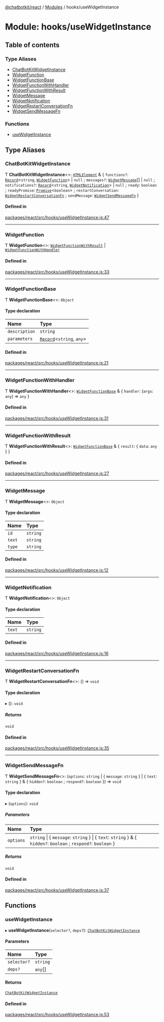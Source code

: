 [@chatbotkit/react](../README.md) / [Modules](../modules.md) / hooks/useWidgetInstance

# Module: hooks/useWidgetInstance

## Table of contents

### Type Aliases

- [ChatBotKitWidgetInstance](hooks_useWidgetInstance.md#chatbotkitwidgetinstance)
- [WidgetFunction](hooks_useWidgetInstance.md#widgetfunction)
- [WidgetFunctionBase](hooks_useWidgetInstance.md#widgetfunctionbase)
- [WidgetFunctionWithHandler](hooks_useWidgetInstance.md#widgetfunctionwithhandler)
- [WidgetFunctionWithResult](hooks_useWidgetInstance.md#widgetfunctionwithresult)
- [WidgetMessage](hooks_useWidgetInstance.md#widgetmessage)
- [WidgetNotification](hooks_useWidgetInstance.md#widgetnotification)
- [WidgetRestartConversationFn](hooks_useWidgetInstance.md#widgetrestartconversationfn)
- [WidgetSendMessageFn](hooks_useWidgetInstance.md#widgetsendmessagefn)

### Functions

- [useWidgetInstance](hooks_useWidgetInstance.md#usewidgetinstance)

## Type Aliases

### ChatBotKitWidgetInstance

Ƭ **ChatBotKitWidgetInstance**\<\>: [`HTMLElement`]( https://developer.mozilla.org/docs/Web/API/HTMLElement ) & \{ `functions?`: [`Record`]( https://www.typescriptlang.org/docs/handbook/utility-types.html#recordkeys-type )\<`string`, [`WidgetFunction`](hooks_useWidgetInstance.md#widgetfunction)\> \| ``null`` ; `messages?`: [`WidgetMessage`](hooks_useWidgetInstance.md#widgetmessage)[] \| ``null`` ; `notifications?`: [`Record`]( https://www.typescriptlang.org/docs/handbook/utility-types.html#recordkeys-type )\<`string`, [`WidgetNotification`](hooks_useWidgetInstance.md#widgetnotification)\> \| ``null`` ; `ready`: `boolean` ; `readyPromise`: [`Promise`]( https://developer.mozilla.org/docs/Web/JavaScript/Reference/Global_Objects/Promise )\<`boolean`\> ; `restartConversation`: [`WidgetRestartConversationFn`](hooks_useWidgetInstance.md#widgetrestartconversationfn) ; `sendMessage`: [`WidgetSendMessageFn`](hooks_useWidgetInstance.md#widgetsendmessagefn)  }

#### Defined in

[packages/react/src/hooks/useWidgetInstance.js:47](https://github.com/chatbotkit/node-sdk/blob/main/packages/react/src/hooks/useWidgetInstance.js#L47)

___

### WidgetFunction

Ƭ **WidgetFunction**\<\>: [`WidgetFunctionWithResult`](hooks_useWidgetInstance.md#widgetfunctionwithresult) \| [`WidgetFunctionWithHandler`](hooks_useWidgetInstance.md#widgetfunctionwithhandler)

#### Defined in

[packages/react/src/hooks/useWidgetInstance.js:33](https://github.com/chatbotkit/node-sdk/blob/main/packages/react/src/hooks/useWidgetInstance.js#L33)

___

### WidgetFunctionBase

Ƭ **WidgetFunctionBase**\<\>: `Object`

#### Type declaration

| Name | Type |
| :------ | :------ |
| `description` | `string` |
| `parameters` | [`Record`]( https://www.typescriptlang.org/docs/handbook/utility-types.html#recordkeys-type )\<`string`, `any`\> |

#### Defined in

[packages/react/src/hooks/useWidgetInstance.js:21](https://github.com/chatbotkit/node-sdk/blob/main/packages/react/src/hooks/useWidgetInstance.js#L21)

___

### WidgetFunctionWithHandler

Ƭ **WidgetFunctionWithHandler**\<\>: [`WidgetFunctionBase`](hooks_useWidgetInstance.md#widgetfunctionbase) & \{ `handler`: (`args`: `any`) => `any`  }

#### Defined in

[packages/react/src/hooks/useWidgetInstance.js:31](https://github.com/chatbotkit/node-sdk/blob/main/packages/react/src/hooks/useWidgetInstance.js#L31)

___

### WidgetFunctionWithResult

Ƭ **WidgetFunctionWithResult**\<\>: [`WidgetFunctionBase`](hooks_useWidgetInstance.md#widgetfunctionbase) & \{ `result`: \{ `data`: `any`  }  }

#### Defined in

[packages/react/src/hooks/useWidgetInstance.js:27](https://github.com/chatbotkit/node-sdk/blob/main/packages/react/src/hooks/useWidgetInstance.js#L27)

___

### WidgetMessage

Ƭ **WidgetMessage**\<\>: `Object`

#### Type declaration

| Name | Type |
| :------ | :------ |
| `id` | `string` |
| `text` | `string` |
| `type` | `string` |

#### Defined in

[packages/react/src/hooks/useWidgetInstance.js:12](https://github.com/chatbotkit/node-sdk/blob/main/packages/react/src/hooks/useWidgetInstance.js#L12)

___

### WidgetNotification

Ƭ **WidgetNotification**\<\>: `Object`

#### Type declaration

| Name | Type |
| :------ | :------ |
| `text` | `string` |

#### Defined in

[packages/react/src/hooks/useWidgetInstance.js:16](https://github.com/chatbotkit/node-sdk/blob/main/packages/react/src/hooks/useWidgetInstance.js#L16)

___

### WidgetRestartConversationFn

Ƭ **WidgetRestartConversationFn**\<\>: () => `void`

#### Type declaration

▸ (): `void`

##### Returns

`void`

#### Defined in

[packages/react/src/hooks/useWidgetInstance.js:35](https://github.com/chatbotkit/node-sdk/blob/main/packages/react/src/hooks/useWidgetInstance.js#L35)

___

### WidgetSendMessageFn

Ƭ **WidgetSendMessageFn**\<\>: (`options`: `string` \| \{ `message`: `string`  } \| \{ `text`: `string`  } & \{ `hidden?`: `boolean` ; `respond?`: `boolean`  }) => `void`

#### Type declaration

▸ (`options`): `void`

##### Parameters

| Name | Type |
| :------ | :------ |
| `options` | `string` \| \{ `message`: `string`  } \| \{ `text`: `string`  } & \{ `hidden?`: `boolean` ; `respond?`: `boolean`  } |

##### Returns

`void`

#### Defined in

[packages/react/src/hooks/useWidgetInstance.js:37](https://github.com/chatbotkit/node-sdk/blob/main/packages/react/src/hooks/useWidgetInstance.js#L37)

## Functions

### useWidgetInstance

▸ **useWidgetInstance**(`selector?`, `deps?`): [`ChatBotKitWidgetInstance`](hooks_useWidgetInstance.md#chatbotkitwidgetinstance)

#### Parameters

| Name | Type |
| :------ | :------ |
| `selector?` | `string` |
| `deps?` | `any`[] |

#### Returns

[`ChatBotKitWidgetInstance`](hooks_useWidgetInstance.md#chatbotkitwidgetinstance)

#### Defined in

[packages/react/src/hooks/useWidgetInstance.js:53](https://github.com/chatbotkit/node-sdk/blob/main/packages/react/src/hooks/useWidgetInstance.js#L53)
